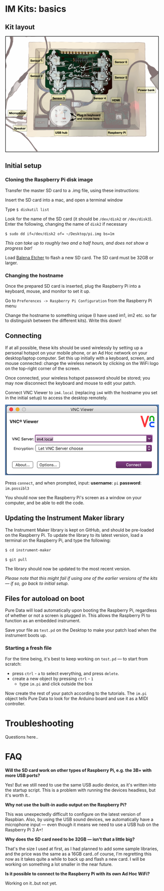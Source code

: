 # IM Kits: basics

## Kit layout

![board_resource](board_resource.png)

## Initial setup

### Cloning the Raspberry Pi disk image

Transfer the master SD card to a .img file, using these instructions:

Insert the SD card into a mac, and open a terminal window

Type `$ diskutil list`

Look for the name of the SD card (it should be `/dev/disk2` or `/dev/disk3`).  Enter the following, changing the name of `disk2` if necessary

`$ sudo dd if=/dev/disk2 of= ~/Desktop/pi.img bs=1m`

*This can take up to roughly two and a half hours, and does not show a progress bar!*

Load [Balena Etcher](https://www.balena.io/etcher/) to flash a new SD card.  The SD card must be 32GB or larger.

### Changing the hostname

Once the prepared SD card is inserted, plug the Raspberry Pi into a keyboard, mouse, and monitor to set it up.

Go to `Preferences -> Raspberry Pi Configuration` from the Raspberry Pi menu

Change the hostname to something unique (I have used im1, im2 etc. so far to distinguish between the different kits).  Write this down!

## Connecting

If at all possible, these kits should be used wirelessly by setting up a personal hotspot on your mobile phone, or an Ad Hoc network on your desktop/laptop computer.  Set this up initially with a keyboard, screen, and mouse connected: change the wireless network by clicking on the WiFi logo on the top-right corner of the screen.  

Once connected, your wireless hotspot password should be stored; you may now disconnect the keyboard and mouse to edit your patch.

Connect VNC Viewer to `im4.local` (replacing `im4` with the hostname you set in the initial setup) to access the desktop remotely.   

![vnc-login](vnc-login.png)

Press `connect`, and when prompted, input: **username**: `pi` **password**: `im.possibl3`

You should now see the Raspberry Pi's screen as a window on your computer, and be able to edit the code.

## Updating the Instrument Maker library

The Instrument Maker library is kept on GitHub, and should be pre-loaded on the Raspberry Pi.  To update the library to its latest version, load a terminal on the Raspberry Pi, and type the following:

`$ cd instrument-maker`

`$ git pull`

The library should now be updated to the most recent version. 

*Please note that this might fail if using one of the earlier versions of the kits — if so, go back to initial setup.*

## Files for autoload on boot

Pure Data will load automatically upon booting the Raspberry Pi, regardless of whether or not a screen is plugged in.  This allows the Raspberry Pi to function as an embedded instrument.

Save your file as `test.pd` on the Desktop to make your patch load when the instrument boots up.

### Starting a fresh file

For the time being, it's best to keep working on `test.pd` — to start from scratch:

- press `ctrl` - `a` to select everything, and press `delete`.
- create a new object by pressing `ctrl` - `1`
  - type `im.pi` and click outside the box

Now create the rest of your patch according to the tutorials.  The `im.pi` object tells Pure Data to look for the Arduino board and use it as a MIDI controller.



# Troubleshooting

Questions here..

# FAQ

**Will the SD card work on other types of Raspberry Pi, e.g. the 3B+ with more USB ports?**

Yes! But we still need to use the same USB audio device, as it's written into the startup script.  This is a problem with running the devices headless, but it's worth it..

**Why not use the built-in audio output on the Raspberry Pi?**

This was unexpectedly difficult to configure on the latest version of Raspbian.  Also, by using the USB sound devices, we automatically have a microphone input — even though it means we need to use a USB hub on the Raspberry Pi 3 A+!

**Why does the SD card need to be 32GB — isn't that a little big?**

That's the size I used at first, as I had planned to add some sample libraries, and the price was the same as a 16GB card..of course, I'm regretting this now as it takes quite a while to back up and flash a new card.  I will be working on something a lot smaller in the near future.

**Is it possible to connect to the Raspberry Pi with its own Ad Hoc WiFi?**

Working on it..but not yet.
